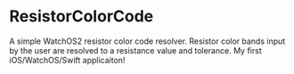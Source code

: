 # ResistorColorCode
A simple WatchOS2 resistor color code resolver. Resistor color bands input by the user are resolved to a resistance value and tolerance. My first iOS/WatchOS/Swift applicaiton! 
